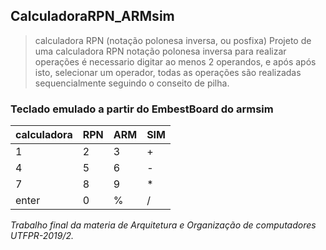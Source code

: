 ## CalculadoraRPN_ARMsim
> calculadora RPN (notação polonesa inversa, ou posfixa)
Projeto de uma calculadora RPN notação polonesa inversa
para realizar operações é necessario digitar ao menos 2 operandos,
e após após isto, selecionar um operador, todas as operações são
realizadas sequencialmente seguindo o conseito de pilha.
### Teclado emulado a partir do EmbestBoard do armsim


|calculadora|RPN|ARM|SIM|
|-------|---|---|---|
| 1     | 2 | 3 | + |
| 4     | 5 | 6 | - |
| 7     | 8 | 9 | * |
| enter | 0 | % | / |

*Trabalho final da materia de Arquitetura e Organização de computadores UTFPR-2019/2.*
